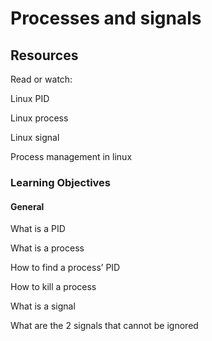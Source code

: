 # Processes and signals

## Resources

Read or watch:

Linux PID

Linux process

Linux signal

Process management in linux

### Learning Objectives

#### General

What is a PID

What is a process

How to find a process’ PID

How to kill a process

What is a signal

What are the 2 signals that cannot be ignored
